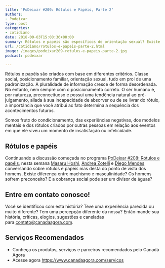 ```yaml
---
title: 'PoDeixar #209: Rótulos e Papéis, Parte 2'
authors:
- Podeixar
type: post
categories:
- cotidiano
date: 2018-09-03T15:00:36+00:00
summary: Rótulos e papéis são específicos de orientação sexual? Existe diferença entre machismo e masculinidade? Homens são felizes com seus papéis na sociedade?
url: /cotidiano/rotulos-e-papeis-parte-2.html
image: /images/podeixar209-rotulos-e-papeis-parte-2.jpg
podcast: podeixar

---
```

Rótulos e papéis são criados com base em diferentes critérios. Classe social, posicionamento familiar, orientação sexual, tudo em prol de uma padronização. A pluralidade de informação cresce de forma desordenada. No entanto, nem sempre com o posicionamento correto. O ser humano é, por natureza, preconceituoso e possui uma tendência natural ao pré-julgamento, aliada à sua incapacidade de absorver ou de se livrar do rótulo, a importância que você atribui ao fato determina a sequência dos acontecimentos futuros.

Somos fruto do condicionamento, das experiências negativas, dos modelos mentais e dos rótulos criados por outras pessoas em relação aos eventos em que ele viveu um momento de insatisfação ou infelicidade.

## Rótulos e papéis

Continuando a discussão começada no programa [PoDeixar #208: Rótulos e papéis][1], nesta semana [Masaru Hoshi][2], [Andrea Zotelli][3] e <a href="https://www.brotherscast.com.br/" target="_blank" rel="noopener noreferrer">Diego Mendes</a> conversando sobre rótulos e papéis mas desta do ponto de vista dos homens. Existe diferença entre machismo e masculinidade? Os homens sofrem preconceito? E a cobrança social pode ser um divisor de águas?



## Entre em contato conosco!

Você se identificou com esta história? Teve uma experiência parecida ou muito diferente? Tem uma percepção diferente da nossa? Então mande sua história, críticas, elogios, sugestões e caneladas para <contato@canadaagora.com>.

## Serviços Recomendados

  * Conheça os produtos, serviços e parceiros recomendados pelo Canadá Agora
  * Acesse agora <https://www.canadaagora.com/servicos>

 [1]: https://www.canadaagora.com/podeixar/rotulos-e-papeis.html
 [2]: /japa
 [3]: /andreazotelli